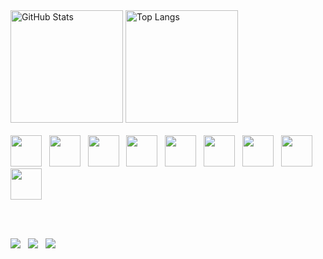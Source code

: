 <div align="left">
  <img src="https://github-readme-stats.vercel.app/api?username=GuilhermeViana14&show_icons=true&theme=dark" alt="GitHub Stats" height="180em"/>
  <img src="https://github-readme-stats.vercel.app/api/top-langs/?username=GuilhermeViana14&layout=compact&theme=dark" alt="Top Langs" height="180em"/>
</div>

<br>

<div align="left">
  <img src="https://cdn.jsdelivr.net/gh/devicons/devicon/icons/javascript/javascript-original.svg" width="50" height="50"/>
  &nbsp;
  <img src="https://cdn.jsdelivr.net/gh/devicons/devicon/icons/typescript/typescript-original.svg" width="50" height="50"/>
  &nbsp;
  <img src="https://cdn.jsdelivr.net/gh/devicons/devicon/icons/python/python-original.svg" width="50" height="50"/>
  &nbsp;
  <img src="https://cdn.jsdelivr.net/gh/devicons/devicon/icons/react/react-original.svg" width="50" height="50"/>
  &nbsp;
  <img src="https://cdn.jsdelivr.net/gh/devicons/devicon/icons/fastapi/fastapi-original.svg" width="50" height="50"/>
  &nbsp;
  <img src="https://cdn.jsdelivr.net/gh/devicons/devicon/icons/nodejs/nodejs-original.svg" width="50" height="50"/>
  &nbsp;
  <img src="https://cdn.jsdelivr.net/gh/devicons/devicon/icons/html5/html5-original.svg" width="50" height="50"/>
  &nbsp;
  <img src="https://cdn.jsdelivr.net/gh/devicons/devicon/icons/css3/css3-original.svg" width="50" height="50"/>
  &nbsp;
  <img src="https://cdn.jsdelivr.net/gh/devicons/devicon/icons/java/java-original.svg" width="50" height="50"/>
</div>

<br><br>

<div align="left">
  <a href="https://discord.com/guizin#5502"><img src="https://img.shields.io/badge/Discord-5865F2?style=for-the-badge&logo=discord&logoColor=white"/></a>
  &nbsp;
  <a href="mailto:guilhermevianafilgueiras@gmail.com"><img src="https://img.shields.io/badge/Gmail-D14836?style=for-the-badge&logo=gmail&logoColor=white"/></a>
  &nbsp;
  <a href="https://www.linkedin.com/in/guilherme-viana-4b5211234"><img src="https://img.shields.io/badge/LinkedIn-0A66C2?style=for-the-badge&logo=linkedin&logoColor=white"/></a>
</div>

<br>

